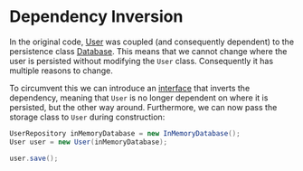 # Dependency Inversion
In the original code, [User](./not_obeying/User.java) was coupled (and consequently dependent) to the persistence class 
[Database](./not_obeying/Database.java). This means that we cannot change where the user is persisted without modifying
the `User` class. Consequently it has multiple reasons to change.

To circumvent this we can introduce an [interface](./obeying/UserRepository.java) that inverts the dependency, meaning
that `User` is no longer dependent on where it is persisted, but the other way around. Furthermore, we can now pass the
storage class to `User` during construction:
```java
UserRepository inMemoryDatabase = new InMemoryDatabase();
User user = new User(inMemoryDatabase);

user.save();
```